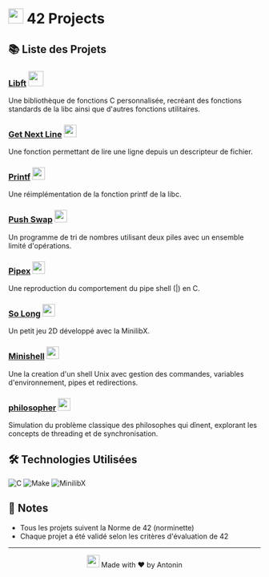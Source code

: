 # <img src="https://media.giphy.com/media/Nx0rz3jtxtEre/giphy.gif" width="30"> 42 Projects

## 📚 Liste des Projets

### [Libft](https://github.com/antoninpicard/42_libft) <img src="https://media.giphy.com/media/WUlplcMpOCEmTGBtBW/giphy.gif" width="30">
Une bibliothèque de fonctions C personnalisée, recréant des fonctions standards de la libc ainsi que d'autres fonctions utilitaires.

### [Get Next Line](https://github.com/antoninpicard/42_get_next_line) <img src="https://media.giphy.com/media/QssGEmpkyEOhBCb7e1/giphy.gif" width="25">
Une fonction permettant de lire une ligne depuis un descripteur de fichier.

### [Printf](https://github.com/antoninpicard/42_printf) <img src="https://media.giphy.com/media/KEYEpIngcmXlHetDqz/giphy.gif" width="25">
Une réimplémentation de la fonction printf de la libc.

### [Push Swap](https://github.com/antoninpicard/42_push_swap) <img src="https://media.giphy.com/media/RbDKaczqWovIugyJmW/giphy.gif" width="25">
Un programme de tri de nombres utilisant deux piles avec un ensemble limité d'opérations.

### [Pipex](https://github.com/antoninpicard/42_pipex) <img src="https://media.giphy.com/media/26tn33aiTi1jkl6H6/giphy.gif" width="25">
Une reproduction du comportement du pipe shell (|) en C.

### [So Long](https://github.com/antoninpicard/42_so_long) <img src="https://media.giphy.com/media/13HgwGsXF0aiGY/giphy.gif" width="25">
Un petit jeu 2D développé avec la MinilibX.

### [Minishell](https://github.com/Retiks/Minishell) <img src="https://media0.giphy.com/media/v1.Y2lkPTc5MGI3NjExejEzNmxneXNjYmJkZHN5YjBtNnU3d2plNDJhZjBnd3JubWhjcjRlMCZlcD12MV9pbnRlcm5hbF9naWZfYnlfaWQmY3Q9Zw/FI69sbVDOWz5e/giphy.gif" width="25">
Une la creation d'un shell Unix avec gestion des commandes, variables d'environnement, pipes et redirections.

### [philosopher](https://github.com/antoninpicard/42_philosopher) <img src="https://media2.giphy.com/media/v1.Y2lkPTc5MGI3NjExejZsYzZiejVzeXQydHRlNGQwd3Zxc2p5cG9yZGprZG53MmJxcTY3eSZlcD12MV9pbnRlcm5hbF9naWZfYnlfaWQmY3Q9Zw/aC8MOx8B881yjdMCvI/giphy.gif" width="25">
Simulation du problème classique des philosophes qui dînent, explorant les concepts de threading et de synchronisation.

## 🛠 Technologies Utilisées
![C](https://img.shields.io/badge/C-00599C?style=for-the-badge&logo=c&logoColor=white)
![Make](https://img.shields.io/badge/Make-FF69B4?style=for-the-badge&logo=gnu&logoColor=white)
![MinilibX](https://img.shields.io/badge/MinilibX-orange?style=for-the-badge&logo=x&logoColor=white)

## 📝 Notes
- Tous les projets suivent la Norme de 42 (norminette)
- Chaque projet a été validé selon les critères d'évaluation de 42

<div align="center">

---
<img src="https://media.giphy.com/media/3oKIPnAiaMCws8nOsE/giphy.gif" width="25"> Made with ❤️ by Antonin

</div>
